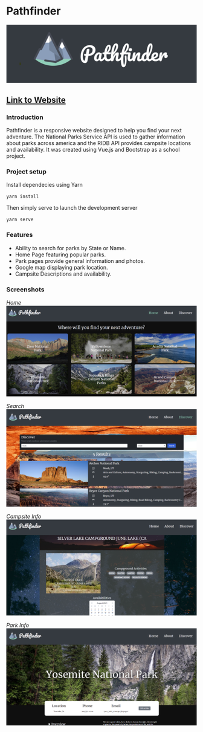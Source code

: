 # Pathfinder
![](misc/img/banner.png)

## [Link to Website](https://pathfinder-17a7e.web.app/)
### Introduction

Pathfinder is a responsive website designed to help you find your next adventure. 
The National Parks Service API is used to gather information about parks across america and the RIDB API provides campsite locations and availability.
It was created using Vue.js and Bootstrap as a school project. 

### Project setup
Install dependecies using Yarn

```
yarn install
```
Then simply serve to launch the development server

```
yarn serve
```

### Features
* Ability to search for parks by State or Name.
* Home Page featuring popular parks.
* Park pages provide general information and photos.
* Google map displaying park location.
* Campsite Descriptions and availability.

### Screenshots
_Home_
![](misc/img/home.png)

_Search_
![](misc/img/search.png)

_Campsite Info_
![](misc/img/camp.png)

_Park Info_
![](misc/img/park.png)

